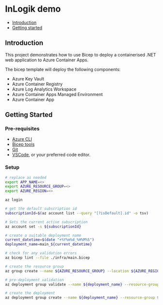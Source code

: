 # InLogik demo

- [Introduction](#introduction)
- [Getting started](#getting-started)

## Introduction

This project demonstrates how to use Bicep to deploy a containerised .NET web application to Azure Container Apps.

The bicep template will deploy the following components:

- Azure Key Vault
- Azure Container Registry
- Azure Log Analytics Workspace
- Azure Container Apps Managed Environment
- Azure Container App

## Getting Started

### Pre-requisites

- [Azure CLI](https://docs.microsoft.com/en-us/cli/azure/install-azure-cli)
- [Bicep tools](https://learn.microsoft.com/en-us/azure/azure-resource-manager/bicep/install)
- [Git](https://git-scm.com/downloads)
- [VSCode](https://code.visualstudio.com/), or your preferred code editor.

### Setup

```bash
# replace as needed
export APP_NAME=<>
export AZURE_RESOURCE_GROUP=<>
export AZURE_REGION=<>

az login

# get the default subscription id
subscriptionId=$(az account list --query "[?isDefault].id" -o tsv)

# Sets the current active subscription
az account set -s ${subscriptionId}

# create a suitable deployment name
current_datetime=$(date "+%Y%m%d_%H%M%S")
deployment_name=main_${current_datetime}

# check for any validation errors
az bicep lint --file ./infra/main.bicep

# create the resource group
az group create --name ${AZURE_RESOURCE_GROUP} --location ${AZURE_REGION}

# pre-deployment validation
az deployment group validate --name ${deployment_name} --resource-group ${AZURE_RESOURCE_GROUP} --parameters ./infra/main.bicepparam --query properties.outputs.fqdn

# create the deployment
az deployment group create --name ${deployment_name} --resource-group ${AZURE_RESOURCE_GROUP} --parameters ./infra/main.bicepparam --query properties.outputs.fqdn

```
